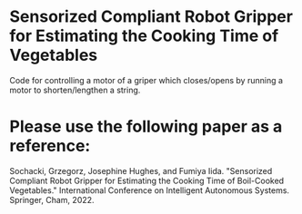# Sensorized Compliant Robot Gripper for Estimating the Cooking Time of Vegetables


Code for controlling a motor of a griper which closes/opens by running a motor to shorten/lengthen a string. 




# Please use the following paper as a reference: <br />
Sochacki, Grzegorz, Josephine Hughes, and Fumiya Iida. "Sensorized Compliant Robot Gripper for Estimating the Cooking Time of Boil-Cooked Vegetables." International Conference on Intelligent Autonomous Systems. Springer, Cham, 2022.  <br />
